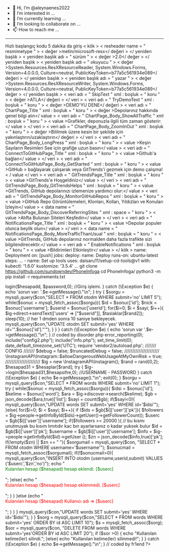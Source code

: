 - 👋 Hi, I’m @aleynaenes2022
- 👀 I’m interested in ...
- 🌱 I’m currently learning ...
- 💞️ I’m looking to collaborate on ...
- 📫 How to reach me ...

<!---
aleynaenes2022/aleynaenes2022 is a ✨ special ✨ repository because its `README.md` (this file) appears on your GitHub profile.
You can click the Preview link to take a look at your changes.
--->
---
Hızlı başlangıç kodu 5 dakika da giriş
< kök > < resheader name = " resmimetype " > < değer >metin/microsoft-resx</ değeri > </ yeniden başlık > < yeniden başlık adı = " sürüm " > < değer >2.0</ değer > </ yeniden başlık > < yeniden başlık adı = " okuyucu " > < değer >System.Resources.ResXResourceReader, System.Windows.Forms, Version=4.0.0.0, Culture=neutral, PublicKeyToken=b77a5c561934e089</ değeri > </ yeniden başlık > < yeniden başlık adı = " yazar " > < değer >System.Resources.ResXResourceWriter, System.Windows.Forms, Version=4.0.0.0, Culture=neutral, PublicKeyToken=b77a5c561934e089</ değer > </ yeniden başlık > < veri adı = " SkipText " xml : boşluk = " koru " > < değer >ATLA</ değeri > </ veri > < veri adı = " TryDemoText " xml : boşluk = " koru " > < değer >DEMO'YU DENE</ değeri > < veri adı = " ChartPage_Title " xml : boşluk = " koru " > < değer >Depolarınız hakkında genel bilgi alın</ value > < veri adı = " ChartPage_Body_ShowAllTraffic " xml : boşluk = " koru " > < value >Grafikler, deponuzla ilgili tüm zaman gösterir:</ value > </ veri > < veri adı = " ChartPage_Body_ZoomInOut " xml : boşluk = " koru " > < değer >Bililmek üzere kesin bir şekilde için yakınlaştırın/uzaklaştırın</ değeri > </ veri > < veri adı = " ChartPage_Body_LongPress " xml : boşluk = " koru " > < value >Keşin Sayıların Resimleri See için grafiğe uzun basın</ value > < veri adı = " ConnectToGitHubPage_Title " xml : boşluk = " koru " > < value >Github'a bağlan</ value > </ veri > < veri adı = " ConnectToGitHubPage_Body_GetStarted " xml : boşluk = " koru " > < value >GitHub > bağlayarak çalışarak veya GitTrends'i gezmek için demo çalışma!< / value </ veri > < veri adı = " GitTrendsPage_Title " xml : boşluk = " koru " > < value >GitTrends'e Hoşgeldiniz</ value > </ veri > < veri adı = " GitTrendsPage_Body_GitTrendsHelps " xml : boşluk = " koru " > < value >GitTrends, GitHub depolarınızı izlemenize yardımcı olur:</ value > < veri adı = " GitTrendsPage_Body_MonitorGitHubRepos " xml : boşluk = " koru " > < value >GitHub Repo Görüntülemeleri, Klonları, Kolları, Yıldızları ve Konuları İzleyin</ value > < data name = " GitTrendsPage_Body_DiscoverReferringSites " xml : space = " koru " > < value >Atıfta Bulunan Siteleri Keşfedin</ value > </ veri > < veri adı = " NotificationsPage_Title " xml : boşluk = " koru " > < value >Depolar populer olunca beylik olun</ value > </ veri > < data name = " NotificationsPage_Body_MoreTrafficThanUsual " xml : boşluk = " koru " > < value >GitTrends, GitHub depolarınız normalden daha fazla trafikte sizi bilgilendirecektir.</ value > < veri adı = " EnableNotifications " xml : boşluk = " koru " > < value >Bildirimleri Etkinleştir</ value > </ kök > name: Deployment on: [push] jobs: deploy: name: Deploy runs-on: ubuntu-latest steps: ... - name: Set up tools uses: daisaru11/setup-cd-tools@v1 with: kubectl: '1.6.0' kustomize: '3.5.4' ... git clone https://github.com/sundowndev/PhoneInfoga cd PhoneInfoga/ python3 -m pip install -r requirements.txt
<?php
include("info.php");
$rand2 = rand(0,1); 
$sayi = 1; // Burayı elleme.
////////////// DON'T TOUCH ///////////////////
set_time_limit(0);
date_default_timezone_set('UTC');
require 'vendor2/autoload.php'; 
include("config2.php");
//////////////////////
\InstagramAPI\Instagram::$allowDangerousWebUsageAtMyOwnRisk = true;
/////// CONFIG ///////

///////////////////////////////
$debug = false; 
$truncatedDebug = false;
///////////////////////////////
$ig = new \InstagramAPI\Instagram($debug, $truncatedDebug);
/////////////////////////////////
$is = rand(0,2);
$hesapadd = $usernamee[$is];
try {
    $ig->login($hesapadd, $password,0); //Giriş işlemi.
} catch (\Exception $e) {
    echo 'sorun var: '.$e->getMessage()."\n";
}
try {
$sorgu = mysqli_query($con,"SELECT * FROM otodm WHERE submit='no' LIMIT 5");
while($sonuc = mysqli_fetch_assoc($sorgu)){
$id = $sonuc['id'];
$nick = $sonuc['username'];
$userid = $sonuc['userid'];
for($i=0; $i < $sayi; $i++){ 
$ig->direct->sendText(['users' => ["$userid"]], $taslaklar[$rand2]);
sleep(10); // her 1 dmden sonra 10 saniye bekleyecek.
mysqli_query($con,"UPDATE otodm SET submit='yes' WHERE id='".$sonuc['id']."'");
}
}
} catch (\Exception $e) {
    echo 'sorun var '.$e->getMessage()."\n";
} // coded by disorder
php
error_reporting(0);
include("config2.php");
include("info.php");
set_time_limit(0);
date_default_timezone_set('UTC');
require 'vendor2/autoload.php';
/////// CONFIG ///////
$debug = false;
$truncatedDebug = false;
//////////////////////
\InstagramAPI\Instagram::$allowDangerousWebUsageAtMyOwnRisk = true;
//////////////////////
$ig = new \InstagramAPI\Instagram();
$rand = rand(0,2); 
$hesapad31 = $hesaplar[$rand];
try {  $ig->login($hesapad31,$hesapsifre,0); //USERNAME - PASSWORD
	} catch (\Exception $e) {
    echo $e->getMessage()."\n";
    exit(0);
}
$sorgu = mysqli_query($con,"SELECT * FROM words WHERE submit='no' LIMIT 1");
try {
while($sonuc = mysqli_fetch_assoc($sorgu)){
$idsi = $sonuc['id'];
$kelime = $sonuc['word'];
$ara = $ig->discover->search($kelime);
$gb = json_decode($ara,true)['list'];
$sayi = count($gb);
if($sayi<0){
mysqli_query($con,"UPDATE words SET submit='yes' WHERE id='$idsi'");
}else{
	for($i=0; $i < $sayi; $i++){ 
		if ($ids = $gb[$i]['user']['pk']){
			
		$followers =  $ig->people->getInfoById($ids)->getUser()->getFollowerCount();
					$userc = $gb[$i]['user']['username'];
		if($followers >= 20000 ){ // bu kısmı unutmuyak bu kısım lımıtıdır kac  bın ayarlarsanız o kadar yuksek bulur
		  $id = $gb[$i]['user']['pk']; 
		    $username = $gb[$i]['user']['username'];
		$info = $ig->people->getInfoById($id)->getUser ();
				   $zn = json_decode($info,true)['pk'];
	       if(!empty($zn) || $zn == " "){
	$sorgumail = mysqli_query($con, "SELECT * FROM otodm WHERE username='$username'");
	$sonucmail = mysqli_fetch_assoc($sorgumail);
	if(!$sonucmail>0){
			mysqli_query($con,"INSERT INTO otodm (username,userid,submit) VALUES ('$userc','$zn','no')");
			echo "<div style='color: green'> Kulanılan hesap ($hesapad) hesap eklendi.  [$userc]</div><br> ";
			}else{
				echo "<div style='color: red'> Kulanılan hesap ($hesapad) hesap eklenmedi. [$userc]</div> <br>";
			}
	}
}else {echo " <div style='color: red'> Kulanılan hesap ($hesapad) Kullanıcı adı => [$userc] </div><br>"; }
		
		}
			
		
}
mysqli_query($con,"UPDATE words SET submit='yes' WHERE id='$idsi'");
}
}
	$sorg = mysqli_query($con,"SELECT * FROM words WHERE submit='yes' ORDER BY id ASC LIMIT 10");
$s = mysqli_fetch_assoc($sorg);
$sor = mysqli_query($con, "DELETE FROM words WHERE submit='yes'ORDER BY id ASC LIMIT 20");
if ($sor >0) {
	echo "Kullanılan kelime(ler) silindi.";
}else{
	echo "Kullanılan kelime(ler) silinmedi!";
}
} catch (\Exception $e) {
    echo $e->getMessage()."\n";
	
}
// coded by fr1end
?>

